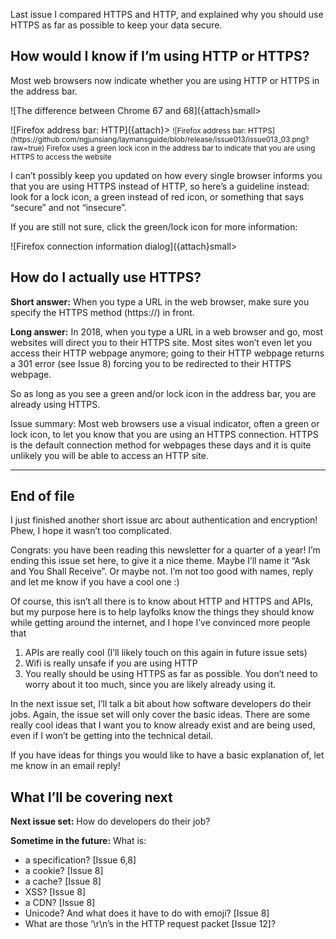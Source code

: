 Last issue I compared HTTPS and HTTP, and explained why you should use HTTPS as far as possible to keep your data secure.

## How would I know if I’m using HTTP or HTTPS?

Most web browsers now indicate whether you are using HTTP or HTTPS in the address bar.


![The difference between Chrome 67 and 68]({attach}small>


</div>
![Firefox address bar: HTTP]({attach}>
<small>![Firefox address bar: HTTPS](https://github.com/ngjunsiang/laymansguide/blob/release/issue013/issue013_03.png?raw=true)
Firefox uses a green lock icon in the address bar to indicate that you are using HTTPS to access the website
</div></small>

I can’t possibly keep you updated on how every single browser informs you that you are using HTTPS instead of HTTP, so here’s a guideline instead: look for a lock icon, a green instead of red icon, or something that says “secure” and not “insecure”.

If you are still not sure, click the green/lock icon for more information:


![Firefox connection information dialog]({attach}small>


## How do I actually use HTTPS?

**Short answer:** When you type a URL in the web browser, make sure you specify the HTTPS method (https://) in front.

**Long answer:** In 2018, when you type a URL in a web browser and go, most websites will direct you to their HTTPS site. Most sites won’t even let you access their HTTP webpage anymore; going to their HTTP webpage returns a 301 error (see Issue 8) forcing you to be redirected to their HTTPS webpage.

So as long as you see a green and/or lock icon in the address bar, you are already using HTTPS.

Issue summary: Most web browsers use a visual indicator, often a green or lock icon, to let you know that you are using an HTTPS connection. HTTPS is the default connection method for webpages these days and it is quite unlikely you will be able to access an HTTP site.

-----

## End of file

I just finished another short issue arc about authentication and encryption! Phew, I hope it wasn’t too complicated.

Congrats: you have been reading this newsletter for a quarter of a year! I’m ending this issue set here, to give it a nice theme. Maybe I’ll name it “Ask and You Shall Receive”. Or maybe not. I’m not too good with names, reply and let me know if you have a cool one :)

Of course, this isn’t all there is to know about HTTP and HTTPS and APIs, but my purpose here is to help layfolks know the things they should know while getting around the internet, and I hope I’ve convinced more people that

1. APIs are really cool (I’ll likely touch on this again in future issue sets)
2. Wifi is really unsafe if you are using HTTP
3. You really should be using HTTPS as far as possible. You don’t need to worry about it too much, since you are likely already using it.

In the next issue set, I’ll talk a bit about how software developers do their jobs. Again, the issue set will only cover the basic ideas. There are some really cool ideas that I want you to know already exist and are being used, even if I won’t be getting into the technical detail.

If you have ideas for things you would like to have a basic explanation of, let me know in an email reply!

## What I’ll be covering next

**Next issue set:** How do developers do their job?

**Sometime in the future:** What is:

- a specification? [Issue 6,8]
- a cookie? [Issue 8]
- a cache? [Issue 8]
- XSS? [Issue 8]
- a CDN? [Issue 8]
- Unicode? And what does it have to do with emoji? [Issue 8]
- What are those ‘\r\n’s in the HTTP request packet [Issue 12]?

